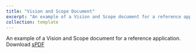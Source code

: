 ```yaml
---
title: "Vision and Scope Document"
excerpt: "An example of a Vision and Scope document for a reference application"
collection: template
---
```


An example of a Vision and Scope document for a reference application.<br/>
Download [sPDF](/files/Ring2Park-Online-Vision-Document.pdf)
